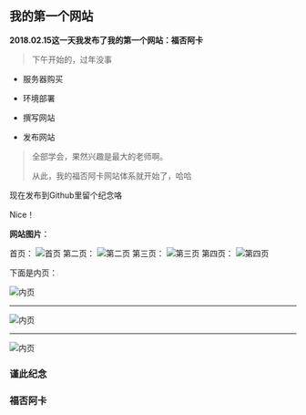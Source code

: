 ## 我的第一个网站


**2018.02.15这一天我发布了我的第一个网站：福否阿卡**


> 下午开始的，过年没事
> 
> 
- 服务器购买
> 
> 
- 环境部署
> 
> 
- 撰写网站
> 
> 
- 发布网站
> 
> 全部学会，果然兴趣是最大的老师啊。
> 
> 从此，我的福否阿卡网站体系就开始了，哈哈

现在发布到Github里留个纪念咯

Nice！

**网站图片**：

首页：
![首页](https://s1.ax2x.com/2018/12/13/5Qp8ya.png)
第二页：
![第二页](https://s1.ax2x.com/2018/12/13/5QpS8z.png)
第三页：
![第三页](https://s1.ax2x.com/2018/12/13/5QpiFS.png)
第四页：
![第四页](https://s1.ax2x.com/2018/12/13/5Qpxuh.png)

下面是内页：

![内页](https://s1.ax2x.com/2018/12/13/5Qp2tH.png)


----------


![内页](https://s1.ax2x.com/2018/12/13/5Qp7wN.png)


----------


![内页](https://s1.ax2x.com/2018/12/13/5QpgGu.png)

### 谨此纪念

### 福否阿卡
